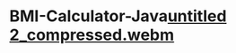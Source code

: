 # BMI-Calculator-Java[untitled 2_compressed.webm](https://user-images.githubusercontent.com/57507219/213779891-7f9edff8-e215-476d-95b4-20f22a58a6d2.webm)
